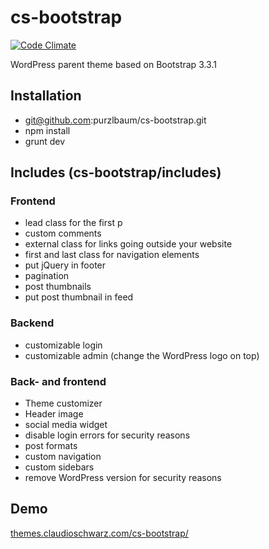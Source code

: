 # cs-bootstrap

[![Code Climate](https://codeclimate.com/github/purzlbaum/cs-bootstrap/badges/gpa.svg)](https://codeclimate.com/github/purzlbaum/cs-bootstrap)

WordPress parent theme based on Bootstrap 3.3.1

## Installation

- git@github.com:purzlbaum/cs-bootstrap.git
- npm install
- grunt dev

## Includes (cs-bootstrap/includes)

### Frontend
- lead class for the first p
- custom comments
- external class for links going outside your website
- first and last class for navigation elements
- put jQuery in footer
- pagination
- post thumbnails
- put post thumbnail in feed

### Backend
- customizable login
- customizable admin (change the WordPress logo on top)

### Back- and frontend
- Theme customizer
- Header image
- social media widget
- disable login errors for security reasons
- post formats
- custom navigation
- custom sidebars
- remove WordPress version for security reasons

## Demo

[themes.claudioschwarz.com/cs-bootstrap/](http://themes.claudioschwarz.com/cs-bootstrap/)
